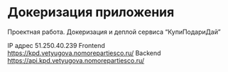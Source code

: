 # Докеризация приложения
Проектная работа. Докеризация и деплой сервиса “КупиПодариДай”

IP адрес 51.250.40.239
Frontend https://kpd.vetyugova.nomorepartiesco.ru/
Backend https://api.kpd.vetyugova.nomorepartiesco.ru/